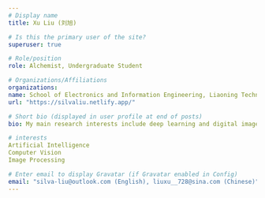 ```yaml
---
# Display name
title: Xu Liu (刘旭)

# Is this the primary user of the site?
superuser: true

# Role/position
role: Alchemist, Undergraduate Student

# Organizations/Affiliations
organizations:
name: School of Electronics and Information Engineering, Liaoning Technical University (LNTU), Huludao 125105, China
url: "https://silvaliu.netlify.app/"

# Short bio (displayed in user profile at end of posts)
bio: My main research interests include deep learning and digital image processing.

# interests
Artificial Intelligence
Computer Vision
Image Processing

# Enter email to display Gravatar (if Gravatar enabled in Config)
email: "silva-liu@outlook.com (English), liuxu__728@sina.com (Chinese)"
---
```

